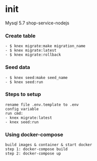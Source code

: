 # init
Mysql 5.7
shop-service-nodejs
### Create table
```
- $ knex migrate:make migration_name
- $ knex migrate:latest
- $ knex migrate:rollback
```
### Seed data
```
- $ knex seed:make seed_name
- $ knex seed:run
```
### Steps to setup
```
rename file .env.template to .env
config variable
run cmd: 
- knex migrate:latest
- knex seed:run
```
### Using docker-compose
```
build images & container & start docker
step 1: docker-compose build
step 2: docker-compose up
```
